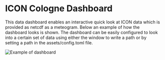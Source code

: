 # ICON Cologne Dashboard 

This data dashboard enables an interactive quick look at ICON data which is provided as netcdf as a meteogram. 
Below an example of how the dashboard looks is shown. The dashboard can be easily configured to look into a certain set of data using either the window to write a path or by setting a path in the assets/config.toml file.

![Example of dashboard](./figures/ICON_Cologne_dashboard_example_2024-05-08.png)
